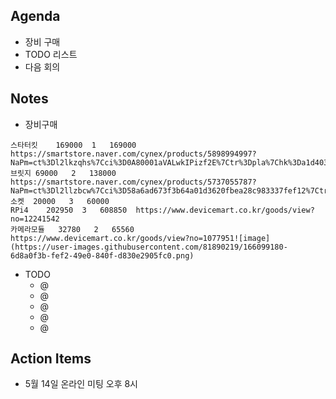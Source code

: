 ## Agenda
- 장비 구매
- TODO 리스트
- 다음 회의

## Notes
- 장비구매
```
스타터킷	169000	1	169000	https://smartstore.naver.com/cynex/products/5898994997?NaPm=ct%3Dl2lkzqhs%7Cci%3D0A80001aVALwkIPizf2E%7Ctr%3Dpla%7Chk%3Da1d4036a40573260d9bc5738a8e2f2ecbff26eaf
브릿지	69000	2	138000	https://smartstore.naver.com/cynex/products/5737055787?NaPm=ct%3Dl2llzbcw%7Cci%3D58a6ad673f3b64a01d3620fbea28c983337fef12%7Ctr%3Dslsl%7Csn%3D282476%7Chk%3Dc44997e4735f4861825a708faa878f6874637f23
소켓	20000	3	60000	
RPi4	202950	3	608850	https://www.devicemart.co.kr/goods/view?no=12241542
카메라모듈	32780	2	65560	https://www.devicemart.co.kr/goods/view?no=1077951![image](https://user-images.githubusercontent.com/81890219/166099180-6d8a0f3b-fef2-49e0-840f-d830e2905fc0.png)
```
- TODO
  - @
  - @
  - @
  - @
  - @

## Action Items
- 5월 14일 온라인 미팅 오후 8시
